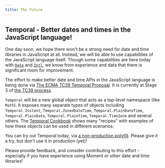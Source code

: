 ```yaml
---
title: The Future
---
```


## **Temporal** - Better dates and times in the JavaScript language!

One day soon, we hope there won't be a strong need for date and time libraries in JavaScript at all.  Instead, we will be able to use capabilities of the JavaScript language itself.
Though some capabilities are here today with [`Date`](https://developer.mozilla.org/docs/Web/JavaScript/Reference/Global_Objects/Date) and [`Intl`](https://developer.mozilla.org/docs/Web/JavaScript/Reference/Global_Objects/Intl), we know from experience and data that there is significant room for improvement.

The effort to make better date and time APIs in the JavaScript language is being done via [The ECMA TC39 Temporal Proposal](https://tc39.es/proposal-temporal/docs/index.html).
It is currently at Stage 3 of [the TC39 process](https://tc39.es/process-document/).

`Temporal` will be a new global object that acts as a top-level namespace (like `Math`).  It exposes many separate types of objects including `Temporal.Instant`, `Temporal.ZonedDateTime`, `Temporal.PlainDateTime`, `Temporal.PlainDate`, `Temporal.PlainTime`, `Temporal.TimeZone` and several others.  The [Temporal Cookbook](https://tc39.es/proposal-temporal/docs/cookbook.html) shows many "recipes" with examples of how these objects can be used in different scenarios.

You can try out Temporal today, via [a non-production polyfill](https://github.com/tc39/proposal-temporal/tree/main/polyfill).  Please give it a try, but don't use it in production (yet)!

Please provide feedback, and consider contributing to this effort - especially if you have experience using Moment or other date and time libraries!
